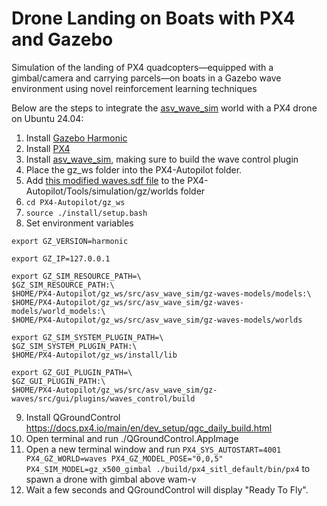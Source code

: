# Drone Landing on Boats with PX4 and Gazebo
Simulation of the landing of PX4 quadcopters—equipped with a gimbal/camera and carrying parcels—on boats in a Gazebo wave environment using novel reinforcement learning techniques

Below are the steps to integrate the [asv_wave_sim](https://github.com/srmainwaring/asv_wave_sim) world with a PX4 drone on Ubuntu 24.04:

1. Install [Gazebo Harmonic](https://gazebosim.org/docs/harmonic/install_ubuntu/)
2. Install [PX4](https://docs.px4.io/main/en/dev_setup/dev_env_linux_ubuntu.html ) 
3. Install [asv_wave_sim](https://github.com/srmainwaring/asv_wave_sim), making sure to build the wave control plugin
4. Place the gz_ws folder into the PX4-Autopilot folder.
5. Add [this modified waves.sdf file](https://pastebin.com/ududh4dR) to the PX4-Autopilot/Tools/simulation/gz/worlds folder
6. `cd PX4-Autopilot/gz_ws`
7. `source ./install/setup.bash`
8. Set environment variables
   
```
export GZ_VERSION=harmonic

export GZ_IP=127.0.0.1

export GZ_SIM_RESOURCE_PATH=\
$GZ_SIM_RESOURCE_PATH:\
$HOME/PX4-Autopilot/gz_ws/src/asv_wave_sim/gz-waves-models/models:\
$HOME/PX4-Autopilot/gz_ws/src/asv_wave_sim/gz-waves-models/world_models:\
$HOME/PX4-Autopilot/gz_ws/src/asv_wave_sim/gz-waves-models/worlds

export GZ_SIM_SYSTEM_PLUGIN_PATH=\
$GZ_SIM_SYSTEM_PLUGIN_PATH:\
$HOME/PX4-Autopilot/gz_ws/install/lib

export GZ_GUI_PLUGIN_PATH=\
$GZ_GUI_PLUGIN_PATH:\
$HOME/PX4-Autopilot/gz_ws/src/asv_wave_sim/gz-waves/src/gui/plugins/waves_control/build
```

9. Install QGroundControl https://docs.px4.io/main/en/dev_setup/qgc_daily_build.html 
10. Open terminal and run ./QGroundControl.AppImage 
11. Open a new terminal window and run `PX4_SYS_AUTOSTART=4001 PX4_GZ_WORLD=waves PX4_GZ_MODEL_POSE="0,0,5" PX4_SIM_MODEL=gz_x500_gimbal ./build/px4_sitl_default/bin/px4` to spawn a drone with gimbal above wam-v
12. Wait a few seconds and QGroundControl will display "Ready To Fly". 
